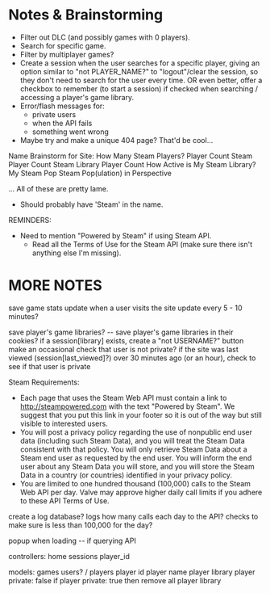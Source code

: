 # Notes & Brainstorming

- Filter out DLC (and possibly games with 0 players).
- Search for specific game.
- Filter by multiplayer games?
- Create a session when the user searches for a specific player, giving an option similar to "not PLAYER_NAME?" to "logout"/clear the session, so they don't need to search for the user every time. OR even better, offer a checkbox to remember (to start a session) if checked when searching / accessing a player's game library.
- Error/flash messages for:
  - private users
  - when the API fails
  - something went wrong
- Maybe try and make a unique 404 page? That'd be cool...

Name Brainstorm for Site:
How Many Steam Players?
Player Count
Steam Player Count
Steam Library Player Count
How Active is My Steam Library?
My Steam Pop
Steam Pop(ulation) in Perspective

... All of these are pretty lame.
- Should probably have 'Steam' in the name.

REMINDERS:
- Need to mention "Powered by Steam" if using Steam API.
  - Read all the Terms of Use for the Steam API (make sure there isn't anything else I'm missing).

# MORE NOTES
save game stats
  update when a user visits the site
  update every 5 - 10 minutes?

save player's game libraries? -- save player's game libraries in their cookies?
  if a session[library] exists, create a "not USERNAME?" button
  make an occasional check that user is not private?
    if the site was last viewed (session[last_viewed]?) over 30 minutes ago (or an hour), check to see if that user is private

Steam Requirements:
- Each page that uses the Steam Web API must contain a link to http://steampowered.com with the text "Powered by Steam". We suggest that you put this link in your footer so it is out of the way but still visible to interested users.
- You will post a privacy policy regarding the use of nonpublic end user data (including such Steam Data), and you will treat the Steam Data consistent with that policy. You will only retrieve Steam Data about a Steam end user as requested by the end user. You will inform the end user about any Steam Data you will store, and you will store the Steam Data in a country (or countries) identified in your privacy policy.
- You are limited to one hundred thousand (100,000) calls to the Steam Web API per day. Valve may approve higher daily call limits if you adhere to these API Terms of Use.

create a log database?
  logs how many calls each day to the API?
  checks to make sure is less than 100,000 for the day?

popup when loading -- if querying API


controllers:
home
sessions
  player_id

models:
games
users? / players
  player id
  player name
  player library
  player private: false
    if player private: true then remove all player library

